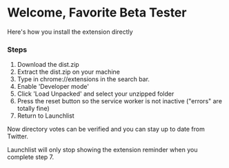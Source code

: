 # Welcome, Favorite Beta Tester
Here's how you install the extension directly

### Steps
1. Download the dist.zip
2. Extract the dist.zip on your machine
3. Type in chrome://extensions in the search bar.
4. Enable 'Developer mode'
5. Click 'Load Unpacked' and select your unzipped folder
6. Press the reset button so the service worker is not inactive ("errors" are totally fine)
7. Return to Launchlist

Now directory votes can be verified and you can stay up to date from Twitter.

Launchlist will only stop showing the extension reminder when you complete step 7.
